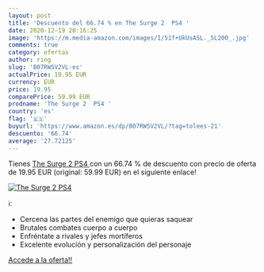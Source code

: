 ```yaml
---
layout: post
title: 'Descuento del 66.74 % en The Surge 2  PS4 '
date: 2020-12-19 20:16:25
image: 'https://m.media-amazon.com/images/I/51f+UkUsASL._SL200_.jpg'
comments: true
category: ofertas
author: ring
slug: 'B07RWSV2VL-es'
actualPrice: 19.95 EUR
currency: EUR
price: 19.95
comparePrice: 59.99 EUR
prodname: 'The Surge 2  PS4 '
country: 'es'
flag: '🇪🇸'
buyurl: 'https://www.amazon.es/dp/B07RWSV2VL/?tag=tolees-21'
descuento: '66.74'
average: '27.72125'
---
```


Tienes [The Surge 2  PS4 ](https://www.amazon.es/dp/B07RWSV2VL/?tag=tolees-21) con un 66.74 % de descuento con precio de oferta de 19.95 EUR (original: 59.99 EUR) en el siguiente enlace!

[![The Surge 2  PS4 ](https://m.media-amazon.com/images/I/51f+UkUsASL._SL200_.jpg)](https://www.amazon.es/dp/B07RWSV2VL/?tag=tolees-21)

ℹ️:

- Cercena las partes del enemigo que quieras saquear
- Brutales combates cuerpo a cuerpo
- Enfréntate a rivales y jefes mortíferos
- Excelente evolución y personalización del personaje

[Accede a la oferta!!](https://www.amazon.es/dp/B07RWSV2VL/?tag=tolees-21)
